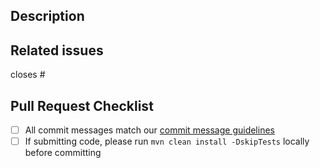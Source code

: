 ## Description

<!-- Please explain the changes you made here. -->

## Related issues

<!-- Which issues are closed by this PR or are related -->

closes #

## Pull Request Checklist

- [ ] All commit messages match our [commit message guidelines](https://github.com/zeebe-io/zeebe/blob/develop/CONTRIBUTING.md#commit-message-guidelines)
- [ ] If submitting code, please run `mvn clean install -DskipTests` locally before committing
